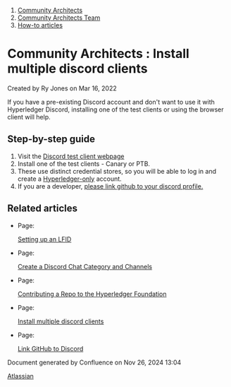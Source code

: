 1. [Community Architects](index.html)
2. [Community Architects Team](Community-Architects-Team_20545564.html)
3. [How-to articles](How-to-articles_20560809.html)

# Community Architects : Install multiple discord clients

Created by Ry Jones on Mar 16, 2022

If you have a pre-existing Discord account and don't want to use it with Hyperledger Discord, installing one of the test clients or using the browser client will help.

## Step-by-step guide

1. Visit the [Discord test client webpage](https://support.discord.com/hc/en-us/articles/360035675191-Discord-Testing-Clients)
2. Install one of the test clients - Canary or PTB.
3. These use distinct credential stores, so you will be able to log in and create a [Hyperledger-only](https://discord.gg/hyperledger) account.
4. If you are a developer, [please link github to your discord profile.](Link-GitHub-to-Discord_20549156.html)

## Related articles

- Page:
  
  [Setting up an LFID](/wiki/spaces/CA/pages/20548649/Setting+up+an+LFID)
- Page:
  
  [Create a Discord Chat Category and Channels](/wiki/spaces/CA/pages/20548244/Create+a+Discord+Chat+Category+and+Channels)
- Page:
  
  [Contributing a Repo to the Hyperledger Foundation](/wiki/spaces/CA/pages/20561530/Contributing+a+Repo+to+the+Hyperledger+Foundation)
- Page:
  
  [Install multiple discord clients](/wiki/spaces/CA/pages/20549162/Install+multiple+discord+clients)
- Page:
  
  [Link GitHub to Discord](/wiki/spaces/CA/pages/20549156/Link+GitHub+to+Discord)

Document generated by Confluence on Nov 26, 2024 13:04

[Atlassian](http://www.atlassian.com/)
